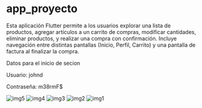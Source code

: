 # app_proyecto

Esta aplicación Flutter permite a los usuarios explorar una lista de productos, agregar artículos a un carrito de compras, modificar cantidades, eliminar productos, y realizar una compra con confirmación. Incluye navegación entre distintas pantallas (Inicio, Perfil, Carrito) y una pantalla de factura al finalizar la compra.

Datos para el inicio de secion

Usuario: johnd

Contraseña: m38rmF$

![img5](https://github.com/user-attachments/assets/36e363be-b402-4196-a672-2ec006bf8a51)
![img4](https://github.com/user-attachments/assets/97f00170-f124-4817-8394-ef74aa56074e)
![img3](https://github.com/user-attachments/assets/214e360e-b8d8-47d3-8892-c8d4d97f649c)
![img2](https://github.com/user-attachments/assets/2d952aba-e821-4c64-ae6f-acd1a09072cc)
![img1](https://github.com/user-attachments/assets/7ff8b73c-56ed-4b64-b174-d593a5f414ab)





